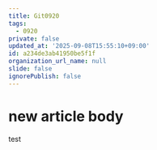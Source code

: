 ```yaml
---
title: Git0920
tags:
  - 0920
private: false
updated_at: '2025-09-08T15:55:10+09:00'
id: a234de3ab41950be5f1f
organization_url_name: null
slide: false
ignorePublish: false
---
```

# new article body
test
